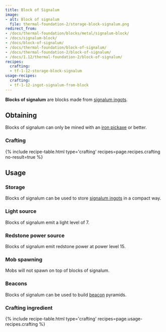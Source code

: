 ```yaml
---
title: Block of Signalum
image:
- alt: Block of signalum
  file: thermal-foundation-2/storage-block-signalum.png
redirect_from:
- /docs/thermal-foundation/blocks/metal/signalum-block/
- /docs/signalum-block/
- /docs/block-of-signalum/
- /docs/thermal-foundation/block-of-signalum/
- /docs/thermal-foundation-2/block-of-signalum/
- /docs/1.12/thermal-foundation-2/block-of-signalum/
recipes:
  crafting:
  - tf-1-12-storage-block-signalum
usage-recipes:
  crafting:
  - tf-1-12-ingot-signalum-from-block
---
```


**Blocks of signalum** are blocks made from [signalum
ingots](../signalum-ingot/).


Obtaining
---------

Blocks of signalum can only be mined with an [iron
pickaxe](https://minecraft.gamepedia.com/Pickaxe) or better.

### Crafting
{% include recipe-table.html type='crafting' recipes=page.recipes.crafting no-result=true %}


Usage
-----

### Storage
Blocks of signalum can be used to store [signalum ingots](../signalum-ingot/)
in a compact way.

### Light source
Blocks of signalum emit a light level of 7.

### Redstone power source
Blocks of signalum emit redstone power at power level 15.

### Mob spawning
Mobs will not spawn on top of blocks of signalum.

### Beacons
Blocks of signalum can be used to build
[beacon](https://minecraft.gamepedia.com/Beacon) pyramids.

### Crafting ingredient
{% include recipe-table.html type='crafting' recipes=page.usage-recipes.crafting %}

